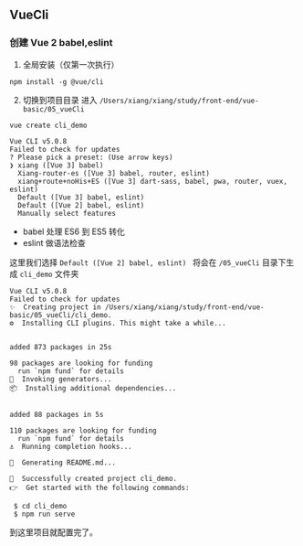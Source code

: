 ## VueCli

### 创建 Vue 2 babel,eslint 

1. 全局安装（仅第一次执行）
```
npm install -g @vue/cli
```
2. 切换到项目目录
进入 `/Users/xiang/xiang/study/front-end/vue-basic/05_vueCli`

```
vue create cli_demo
```

```
Vue CLI v5.0.8
Failed to check for updates
? Please pick a preset: (Use arrow keys)
❯ xiang ([Vue 3] babel) 
  Xiang-router-es ([Vue 3] babel, router, eslint) 
  xiang+route+noHis+ES ([Vue 3] dart-sass, babel, pwa, router, vuex, eslint) 
  Default ([Vue 3] babel, eslint) 
  Default ([Vue 2] babel, eslint) 
  Manually select features 
```

+ babel 处理 ES6 到 ES5 转化
+ eslint 做语法检查

这里我们选择 `Default ([Vue 2] babel, eslint) ` 将会在 `/05_vueCli` 目录下生成 `cli_demo` 文件夹

```
Vue CLI v5.0.8
Failed to check for updates
✨  Creating project in /Users/xiang/xiang/study/front-end/vue-basic/05_vueCli/cli_demo.
⚙️  Installing CLI plugins. This might take a while...


added 873 packages in 25s

98 packages are looking for funding
  run `npm fund` for details
🚀  Invoking generators...
📦  Installing additional dependencies...


added 88 packages in 5s

110 packages are looking for funding
  run `npm fund` for details
⚓  Running completion hooks...

📄  Generating README.md...

🎉  Successfully created project cli_demo.
👉  Get started with the following commands:

 $ cd cli_demo
 $ npm run serve
```

到这里项目就配置完了。